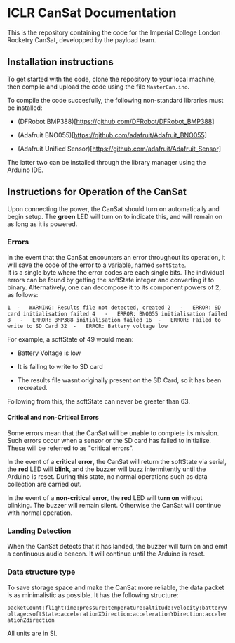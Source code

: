 ICLR CanSat Documentation
=========================

This is the repository containing the code for the Imperial College London Rocketry CanSat, developped by the payload team.

## Installation instructions

To get started with the code, clone the repository to your local machine, then compile and upload the code using the file `MasterCan.ino`.

To compile the code succesfully, the following non-standard libraries must be installed:

* (DFRobot BMP388)[https://github.com/DFRobot/DFRobot_BMP388]

* (Adafruit BNO055)[https://github.com/adafruit/Adafruit_BNO055]

* (Adafruit Unified Sensor)[https://github.com/adafruit/Adafruit_Sensor]

The latter two can be installed through the library manager using the Arduino IDE.

## Instructions for Operation of the CanSat

Upon connecting the power, the CanSat should turn on automatically and begin setup. The **green** LED will turn on to indicate this, and will remain on as long as it is powered.

### Errors

In the event that the CanSat encounters an error throughout its operation, it will save the code of the error to a variable, named `softState`.  
It is a single byte where the error codes are each single bits. The individual errors can be found by getting the softState integer and converting it to binary. Alternatively, one can decompose it to its component powers of 2, as follows:

`1	-	WARNING: Results file not detected, created
2	-	ERROR: SD card initialisation failed
4	-	ERROR: BNO055 initialisation failed
8	-	ERROR: BMP388 initialisation failed
16	-	ERROR: Failed to write to SD Card
32	-	ERROR: Battery voltage low`

For example, a softState of 49 would mean:

* Battery Voltage is low

* It is failing to write to SD card

* The results file wasnt originally present on the SD Card, so it has been recreated.

Following from this, the softState can never be greater than 63.

#### Critical and non-Critical Errors

Some errors mean that the CanSat will be unable to complete its mission. Such errors occur when a sensor or the SD card has failed to initialise. These will be referred to as "critical errors".

In the event of a **critical error**, the CanSat will return the softState via serial, the **red** LED will **blink**, and the buzzer will buzz intermitently until the Arduino is reset. During this state, no normal operations such as data collection are carried out.

In the event of a **non-critical error**, the **red** LED will **turn on** without blinking. The buzzer will remain silent. Otherwise the CanSat will continue with normal operation.

### Landing Detection

When the CanSat detects that it has landed, the buzzer will turn on and emit a continuous audio beacon. It will continue until the Arduino is reset.

### Data structure type

To save storage space and make the CanSat more reliable, the data packet is as minimalistic as possible. It has the following structure:

`packetCount:flightTime:pressure:temperature:altitude:velocity:batteryVoltage:softState:accelerationXDirection:accelerationYDirection:accelerationZdirection`

All units are in SI.
